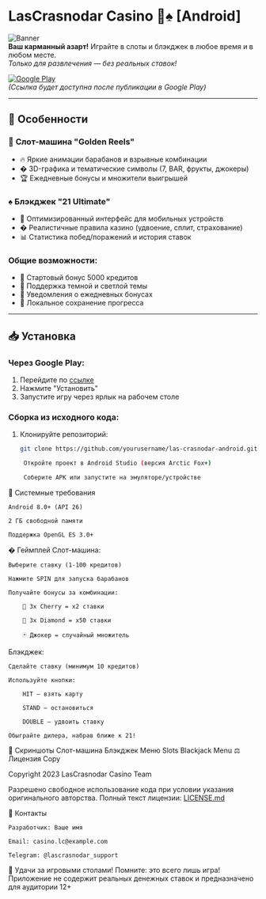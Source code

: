 
# LasCrasnodar Casino 🎰♠️ [Android]

![Banner](https://imgur.com/a/8rkabby)  
**Ваш карманный азарт!** Играйте в слоты и блэкджек в любое время и в любом месте.  
*Только для развлечения — без реальных ставок!*

[![Google Play](https://img.shields.io/badge/Google_Play-414141?style=for-the-badge&logo=google-play&logoColor=white)](https://play.google.com/store/apps/details?id=YOUR_PACKAGE_NAME)  
*(Ссылка будет доступна после публикации в Google Play)*

---

## 🚀 Особенности

### 🎰 **Слот-машина "Golden Reels"**
- 🔥 Яркие анимации барабанов и взрывные комбинации
- � 3D-графика и тематические символы (7, BAR, фрукты, джокеры)
- 🏆 Ежедневные бонусы и множители выигрышей

### ♠️ **Блэкджек "21 Ultimate"**
- 📱 Оптимизированный интерфейс для мобильных устройств
- � Реалистичные правила казино (удвоение, сплит, страхование)
- 📊 Статистика побед/поражений и история ставок

### Общие возможности:
- 💎 Стартовый бонус 5000 кредитов
- 🌙 Поддержка темной и светлой темы
- 🔔 Уведомления о ежедневных бонусах
- 🔐 Локальное сохранение прогресса

---

## 📥 Установка

### Через Google Play:
1. Перейдите по [ссылке](https://play.google.com/store/apps/details?id=YOUR_PACKAGE_NAME)
2. Нажмите "Установить"
3. Запустите игру через ярлык на рабочем столе

### Сборка из исходного кода:
1. Клонируйте репозиторий:
   ```bash
   git clone https://github.com/yourusername/las-crasnodar-android.git

    Откройте проект в Android Studio (версия Arctic Fox+)

    Соберите APK или запустите на эмуляторе/устройстве

📱 Системные требования

    Android 8.0+ (API 26)

    2 ГБ свободной памяти

    Поддержка OpenGL ES 3.0+

� Геймплей
Слот-машина:

    Выберите ставку (1-100 кредитов)

    Нажмите SPIN для запуска барабанов

    Получайте бонусы за комбинации:

        🍒 3x Cherry = x2 ставки

        💎 3x Diamond = x50 ставки

        🃏 Джокер = случайный множитель

Блэкджек:

    Сделайте ставку (минимум 10 кредитов)

    Используйте кнопки:

        HIT — взять карту

        STAND — остановиться

        DOUBLE — удвоить ставку

    Обыграйте дилера, набрав ближе к 21!

📸 Скриншоты
Слот-машина	Блэкджек	Меню
Slots	Blackjack	Menu
⚖️ Лицензия
Copy

Copyright 2023 LasCrasnodar Casino Team

Разрешено свободное использование кода при условии указания оригинального авторства.
Полный текст лицензии: [LICENSE.md](LICENSE.md)

📮 Контакты

    Разработчик: Ваше имя

    Email: casino.lc@example.com

    Telegram: @lascrasnodar_support

🎉 Удачи за игровыми столами! Помните: это всего лишь игра!
Приложение не содержит реальных денежных ставок и предназначено для аудитории 12+

